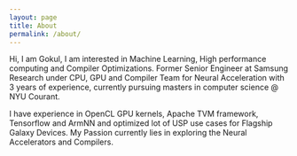 ```yaml
---
layout: page
title: About
permalink: /about/
---
```


Hi, I am Gokul, I am interested in Machine Learning, High performance computing and Compiler Optimizations. Former Senior Engineer at Samsung Research under CPU, GPU and Compiler Team for Neural Acceleration with 3 years of experience, currently pursuing masters in computer science @ NYU Courant.

I have experience in OpenCL GPU kernels, Apache TVM framework, Tensorflow and ArmNN and optimized lot of USP use cases for Flagship Galaxy Devices. My Passion currently lies in exploring the Neural Accelerators and Compilers.

